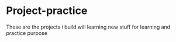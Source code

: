 # Project-practice
These are the projects i build will learning new stuff for learning and practice purpose 
